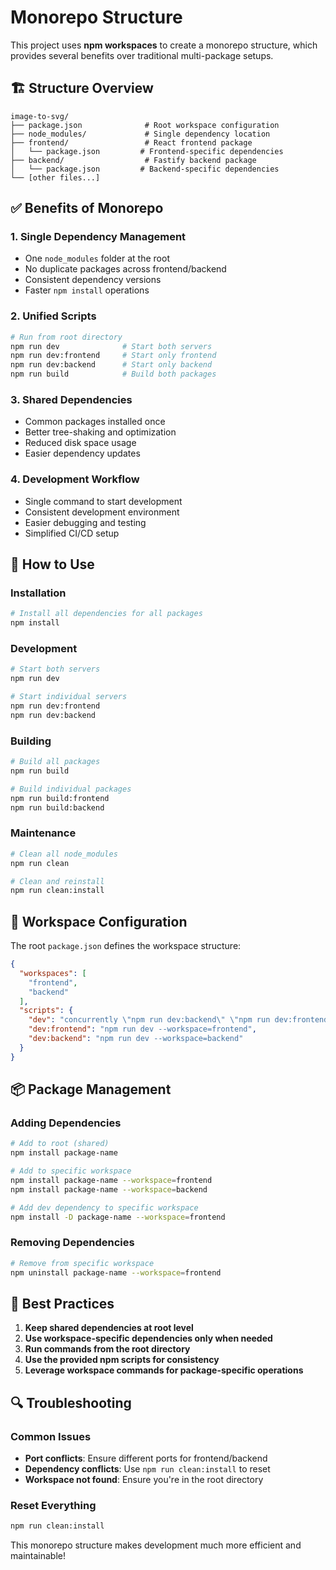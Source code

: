 # Monorepo Structure

This project uses **npm workspaces** to create a monorepo structure, which provides several benefits over traditional multi-package setups.

## 🏗️ Structure Overview

```
image-to-svg/
├── package.json              # Root workspace configuration
├── node_modules/             # Single dependency location
├── frontend/                 # React frontend package
│   └── package.json         # Frontend-specific dependencies
├── backend/                  # Fastify backend package
│   └── package.json         # Backend-specific dependencies
└── [other files...]
```

## ✅ Benefits of Monorepo

### 1. **Single Dependency Management**
- One `node_modules` folder at the root
- No duplicate packages across frontend/backend
- Consistent dependency versions
- Faster `npm install` operations

### 2. **Unified Scripts**
```bash
# Run from root directory
npm run dev              # Start both servers
npm run dev:frontend     # Start only frontend
npm run dev:backend      # Start only backend
npm run build            # Build both packages
```

### 3. **Shared Dependencies**
- Common packages installed once
- Better tree-shaking and optimization
- Reduced disk space usage
- Easier dependency updates

### 4. **Development Workflow**
- Single command to start development
- Consistent development environment
- Easier debugging and testing
- Simplified CI/CD setup

## 🚀 How to Use

### Installation
```bash
# Install all dependencies for all packages
npm install
```

### Development
```bash
# Start both servers
npm run dev

# Start individual servers
npm run dev:frontend
npm run dev:backend
```

### Building
```bash
# Build all packages
npm run build

# Build individual packages
npm run build:frontend
npm run build:backend
```

### Maintenance
```bash
# Clean all node_modules
npm run clean

# Clean and reinstall
npm run clean:install
```

## 🔧 Workspace Configuration

The root `package.json` defines the workspace structure:

```json
{
  "workspaces": [
    "frontend",
    "backend"
  ],
  "scripts": {
    "dev": "concurrently \"npm run dev:backend\" \"npm run dev:frontend\"",
    "dev:frontend": "npm run dev --workspace=frontend",
    "dev:backend": "npm run dev --workspace=backend"
  }
}
```

## 📦 Package Management

### Adding Dependencies
```bash
# Add to root (shared)
npm install package-name

# Add to specific workspace
npm install package-name --workspace=frontend
npm install package-name --workspace=backend

# Add dev dependency to specific workspace
npm install -D package-name --workspace=frontend
```

### Removing Dependencies
```bash
# Remove from specific workspace
npm uninstall package-name --workspace=frontend
```

## 🎯 Best Practices

1. **Keep shared dependencies at root level**
2. **Use workspace-specific dependencies only when needed**
3. **Run commands from the root directory**
4. **Use the provided npm scripts for consistency**
5. **Leverage workspace commands for package-specific operations**

## 🔍 Troubleshooting

### Common Issues
- **Port conflicts**: Ensure different ports for frontend/backend
- **Dependency conflicts**: Use `npm run clean:install` to reset
- **Workspace not found**: Ensure you're in the root directory

### Reset Everything
```bash
npm run clean:install
```

This monorepo structure makes development much more efficient and maintainable!
